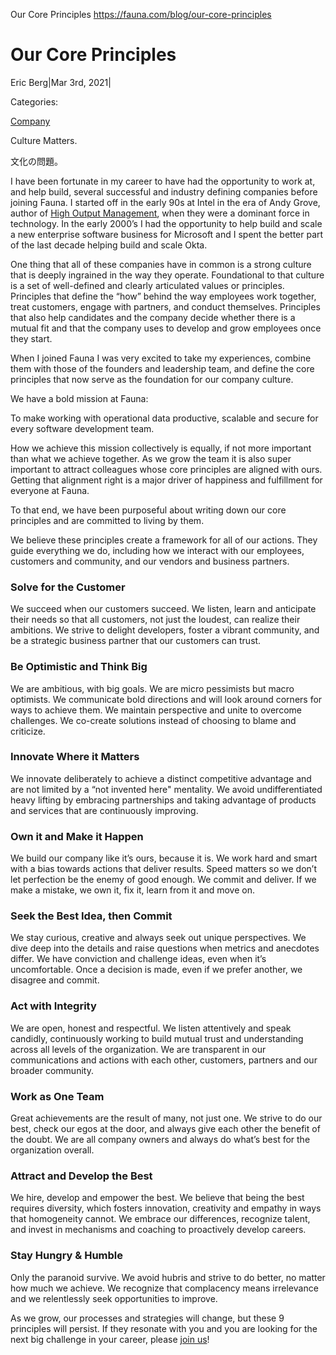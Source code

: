Our Core Principles
https://fauna.com/blog/our-core-principles

# Our Core Principles

Eric Berg|Mar 3rd, 2021|

Categories:

[Company](https://fauna.com/blog?category=company)

Culture Matters.

文化の問題。

I have been fortunate in my career to have had the opportunity to work at, and help build, several successful and industry defining companies before joining Fauna. I started off in the early 90s at Intel in the era of Andy Grove, author of [High Output Management](https://www.amazon.com/High-Output-Management-Andrew-Grove/dp/0679762884/ref=cm_cr_arp_d_product_top?ie=UTF8), when they were a dominant force in technology. In the early 2000’s I had the opportunity to help build and scale a new enterprise software business for Microsoft and I spent the better part of the last decade helping build and scale Okta.

One thing that all of these companies have in common is a strong culture that is deeply ingrained in the way they operate. Foundational to that culture is a set of well-defined and clearly articulated values or principles. Principles that define the “how” behind the way employees work together, treat customers, engage with partners, and conduct themselves. Principles that also help candidates and the company decide whether there is a mutual fit and that the company uses to develop and grow employees once they start.

When I joined Fauna I was very excited to take my experiences, combine them with those of the founders and leadership team, and define the core principles that now serve as the foundation for our company culture.

We have a bold mission at Fauna:

To make working with operational data productive, scalable and secure for every software development team.

How we achieve this mission collectively is equally, if not more important than what we achieve together. As we grow the team it is also super important to attract colleagues whose core principles are aligned with ours. Getting that alignment right is a major driver of happiness and fulfillment for everyone at Fauna.

To that end, we have been purposeful about writing down our core principles and are committed to living by them.

We believe these principles create a framework for all of our actions. They guide everything we do, including how we interact with our employees, customers and community, and our vendors and business partners.

### Solve for the Customer

We succeed when our customers succeed. We listen, learn and anticipate their needs so that all customers, not just the loudest, can realize their ambitions. We strive to delight developers, foster a vibrant community, and be a strategic business partner that our customers can trust.

### Be Optimistic and Think Big

We are ambitious, with big goals. We are micro pessimists but macro optimists. We communicate bold directions and will look around corners for ways to achieve them. We maintain perspective and unite to overcome challenges. We co-create solutions instead of choosing to blame and criticize.

### Innovate Where it Matters

We innovate deliberately to achieve a distinct competitive advantage and are not limited by a “not invented here" mentality. We avoid undifferentiated heavy lifting by embracing partnerships and taking advantage of products and services that are continuously improving.

### Own it and Make it Happen

We build our company like it’s ours, because it is. We work hard and smart with a bias towards actions that deliver results. Speed matters so we don’t let perfection be the enemy of good enough. We commit and deliver. If we make a mistake, we own it, fix it, learn from it and move on.

### Seek the Best Idea, then Commit

We stay curious, creative and always seek out unique perspectives. We dive deep into the details and raise questions when metrics and anecdotes differ. We have conviction and challenge ideas, even when it’s uncomfortable. Once a decision is made, even if we prefer another, we disagree and commit.

### Act with Integrity

We are open, honest and respectful. We listen attentively and speak candidly, continuously working to build mutual trust and understanding across all levels of the organization. We are transparent in our communications and actions with each other, customers, partners and our broader community.

### Work as One Team

Great achievements are the result of many, not just one. We strive to do our best, check our egos at the door, and always give each other the benefit of the doubt. We are all company owners and always do what’s best for the organization overall.

### Attract and Develop the Best

We hire, develop and empower the best. We believe that being the best requires diversity, which fosters innovation, creativity and empathy in ways that homogeneity cannot. We embrace our differences, recognize talent, and invest in mechanisms and coaching to proactively develop careers.

### Stay Hungry & Humble

Only the paranoid survive. We avoid hubris and strive to do better, no matter how much we achieve. We recognize that complacency means irrelevance and we relentlessly seek opportunities to improve.

As we grow, our processes and strategies will change, but these 9 principles will persist. If they resonate with you and you are looking for the next big challenge in your career, please [join us](https://fauna.com/careers#job-listings)!
